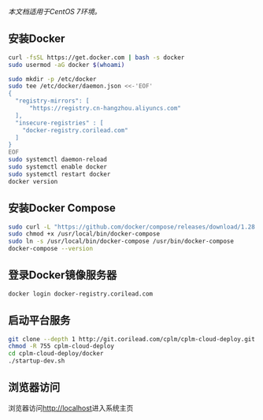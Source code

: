 *本文档适用于CentOS 7环境。*
## 安装Docker
```sh
curl -fsSL https://get.docker.com | bash -s docker
sudo usermod -aG docker $(whoami)

sudo mkdir -p /etc/docker
sudo tee /etc/docker/daemon.json <<-'EOF'
{
  "registry-mirrors": [
      "https://registry.cn-hangzhou.aliyuncs.com"
  ],
  "insecure-registries" : [
    "docker-registry.corilead.com"
  ]
}
EOF
sudo systemctl daemon-reload
sudo systemctl enable docker
sudo systemctl restart docker
docker version
```

## 安装Docker Compose
```sh
sudo curl -L "https://github.com/docker/compose/releases/download/1.28.4/docker-compose-$(uname -s)-$(uname -m)" -o /usr/local/bin/docker-compose
sudo chmod +x /usr/local/bin/docker-compose
sudo ln -s /usr/local/bin/docker-compose /usr/bin/docker-compose
docker-compose --version
```

## 登录Docker镜像服务器
```sh
docker login docker-registry.corilead.com
```

## 启动平台服务
```sh
git clone --depth 1 http://git.corilead.com/cplm/cplm-cloud-deploy.git
chmod -R 755 cplm-cloud-deploy
cd cplm-cloud-deploy/docker
./startup-dev.sh
```

## 浏览器访问
浏览器访问[http://localhost](http://localhost)进入系统主页